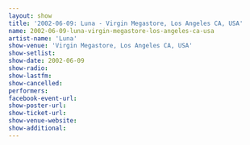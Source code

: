 ```yaml
---
layout: show
title: '2002-06-09: Luna - Virgin Megastore, Los Angeles CA, USA'
name: 2002-06-09-luna-virgin-megastore-los-angeles-ca-usa
artist-name: 'Luna'
show-venue: 'Virgin Megastore, Los Angeles CA, USA'
show-setlist: 
show-date: 2002-06-09
show-radio: 
show-lastfm: 
show-cancelled: 
performers: 
facebook-event-url: 
show-poster-url: 
show-ticket-url: 
show-venue-website: 
show-additional: 
---
```


